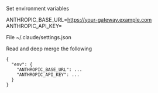 Set environment variables

ANTHROPIC_BASE_URL=https://your-gateway.example.com
ANTHROPIC_API_KEY=


File
~/.claude/settings.json

Read and deep merge the following

```
{
  "env": {
    "ANTHROPIC_BASE_URL": ...
    "ANTHROPIC_API_KEY": ...
  }
}
```